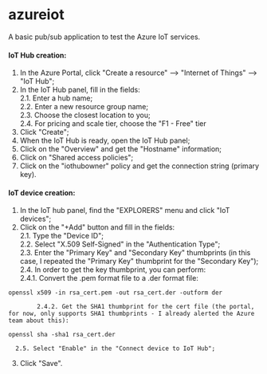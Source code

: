 # azureiot
A basic pub/sub application to test the Azure IoT services.

#### IoT Hub creation:

  1. In the Azure Portal, click "Create a resource" --> "Internet of Things" --> "IoT Hub";
  2. In the IoT Hub panel, fill in the fields:    
      2.1. Enter a hub name;    
      2.2. Enter a new resource group name;    
      2.3. Choose the closest location to you;    
      2.4. For pricing and scale tier, choose the "F1 - Free" tier    
  3. Click "Create";
  4. When the IoT Hub is ready, open the IoT Hub panel;
  5. Click on the "Overview" and get the "Hostname" information;
  6. Click on "Shared access policies";
  7. Click on the "iothubowner" policy and get the connection string (primary key).

#### IoT device creation:

  1. In the IoT hub panel, find the "EXPLORERS" menu and click "IoT devices";    
  2. Click on the "+Add" button and fill in the fields:    
      2.1. Type the "Device ID";    
      2.2. Select "X.509 Self-Signed" in the "Authentication Type";    
      2.3. Enter the "Primary Key" and "Secondary Key" thumbprints (in this case, I repeated the "Primary Key" thumbprint for the "Secondary Key");    
      2.4. In order to get the key thumbprint, you can perform:    
            2.4.1. Convert the .pem format file to a .der format file:

    openssl x509 -in rsa_cert.pem -out rsa_cert.der -outform der

            2.4.2. Get the SHA1 thumbprint for the cert file (the portal, for now, only supports SHA1 thumbprints - I already alerted the Azure team about this):

    openssl sha -sha1 rsa_cert.der

      2.5. Select "Enable" in the "Connect device to IoT Hub";
  3. Click "Save".

#### 


